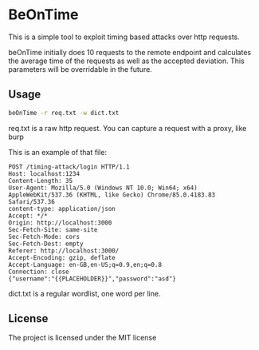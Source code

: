 # BeOnTime

This is a simple tool to exploit timing based attacks over http requests.

beOnTime initially does 10 requests to the remote endpoint and calculates the average time of the requests as well as the accepted deviation.
This parameters will be overridable in the future.

## Usage

```bash
beOnTime -r req.txt -w dict.txt
```

req.txt is a raw http request. You can capture a request with a proxy, like burp

This is an example of that file:

```plaintext
POST /timing-attack/login HTTP/1.1
Host: localhost:1234
Content-Length: 35
User-Agent: Mozilla/5.0 (Windows NT 10.0; Win64; x64) AppleWebKit/537.36 (KHTML, like Gecko) Chrome/85.0.4183.83 Safari/537.36
content-type: application/json
Accept: */*
Origin: http://localhost:3000
Sec-Fetch-Site: same-site
Sec-Fetch-Mode: cors
Sec-Fetch-Dest: empty
Referer: http://localhost:3000/
Accept-Encoding: gzip, deflate
Accept-Language: en-GB,en-US;q=0.9,en;q=0.8
Connection: close
{"username":"{{PLACEHOLDER}}","password":"asd"}
```

dict.txt is a regular wordlist, one word per line.

## License

The project is licensed under the MIT license
